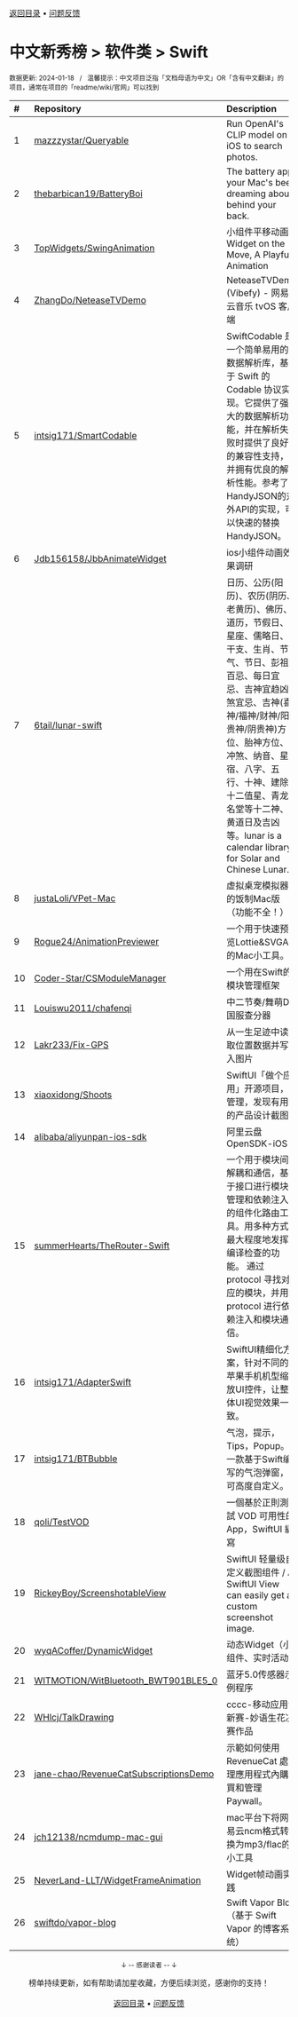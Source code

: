 <a href="https://gitee.com/GrowingGit/GitHub-Chinese-Top-Charts#github中文排行榜">返回目录</a> • <a href="/content/docs/feedback.md">问题反馈</a>

# 中文新秀榜 > 软件类 > Swift
<sub>数据更新: 2024-01-18&nbsp;&nbsp;&nbsp;/&nbsp;&nbsp;&nbsp;温馨提示：中文项目泛指「文档母语为中文」OR「含有中文翻译」的项目，通常在项目的「readme/wiki/官网」可以找到</sub>

|#|Repository|Description|Stars|Updated|Created|
|:-|:-|:-|:-|:-|:-|
|1|[mazzzystar/Queryable](https://github.com/mazzzystar/Queryable)|Run OpenAI's CLIP model on iOS to search photos.|2221|2024-01-13|2023-07-09|
|2|[thebarbican19/BatteryBoi](https://github.com/thebarbican19/BatteryBoi)|The battery app your Mac's been dreaming about behind your back.|784|2024-01-11|2023-08-08|
|3|[TopWidgets/SwingAnimation](https://github.com/TopWidgets/SwingAnimation)|小组件平移动画   Widget on the Move, A Playful Animation|676|2023-11-21|2023-08-21|
|4|[ZhangDo/NeteaseTVDemo](https://github.com/ZhangDo/NeteaseTVDemo)|NeteaseTVDemo (Vibefy) - 网易云音乐 tvOS 客户端  |109|2024-01-05|2023-08-25|
|5|[intsig171/SmartCodable](https://github.com/intsig171/SmartCodable)|SwiftCodable 是一个简单易用的数据解析库，基于 Swift 的 Codable 协议实现。它提供了强大的数据解析功能，并在解析失败时提供了良好的兼容性支持，并拥有优良的解析性能。参考了HandyJSON的对外API的实现，可以快速的替换HandyJSON。|67|2024-01-16|2023-09-28|
|6|[Jdb156158/JbbAnimateWidget](https://github.com/Jdb156158/JbbAnimateWidget)|ios小组件动画效果调研|47|2023-09-26|2023-08-04|
|7|[6tail/lunar-swift](https://github.com/6tail/lunar-swift)|日历、公历(阳历)、农历(阴历、老黄历)、佛历、道历，节假日、星座、儒略日、干支、生肖、节气、节日、彭祖百忌、每日宜忌、吉神宜趋凶煞宜忌、吉神(喜神/福神/财神/阳贵神/阴贵神)方位、胎神方位、冲煞、纳音、星宿、八字、五行、十神、建除十二值星、青龙名堂等十二神、黄道日及吉凶等。lunar is a calendar library for Solar and Chinese Lunar.|39|2024-01-08|2023-02-22|
|8|[justaLoli/VPet-Mac](https://github.com/justaLoli/VPet-Mac)|虚拟桌宠模拟器的饭制Mac版（功能不全！）|25|2023-09-17|2023-09-01|
|9|[Rogue24/AnimationPreviewer](https://github.com/Rogue24/AnimationPreviewer)|一个用于快速预览Lottie&SVGA的Mac小工具。|23|2023-11-22|2023-05-10|
|10|[Coder-Star/CSModuleManager](https://github.com/Coder-Star/CSModuleManager)|一个用在Swift的模块管理框架|19|2023-08-22|2023-02-11|
|11|[Louiswu2011/chafenqi](https://github.com/Louiswu2011/chafenqi)|中二节奏/舞萌DX国服查分器|17|2023-12-19|2023-01-18|
|12|[Lakr233/Fix-GPS](https://github.com/Lakr233/Fix-GPS)|从一生足迹中读取位置数据并写入图片|16|2023-11-03|2023-11-03|
|13|[xiaoxidong/Shoots](https://github.com/xiaoxidong/Shoots)|SwiftUI「做个应用」开源项目，管理，发现有用的产品设计截图|16|2023-10-10|2023-02-23|
|14|[alibaba/aliyunpan-ios-sdk](https://github.com/alibaba/aliyunpan-ios-sdk)|阿里云盘 OpenSDK-iOS|15|2024-01-16|2023-12-06|
|15|[summerHearts/TheRouter-Swift](https://github.com/summerHearts/TheRouter-Swift)|一个用于模块间解耦和通信，基于接口进行模块管理和依赖注入的组件化路由工具。用多种方式最大程度地发挥编译检查的功能。  通过 protocol 寻找对应的模块，并用 protocol 进行依赖注入和模块通信。|14|2023-09-28|2023-08-24|
|16|[intsig171/AdapterSwift](https://github.com/intsig171/AdapterSwift)|SwiftUI精细化方案，针对不同的苹果手机机型缩放UI控件，让整体UI视觉效果一致。|13|2023-11-28|2023-11-28|
|17|[intsig171/BTBubble](https://github.com/intsig171/BTBubble)|气泡，提示，Tips，Popup。一款基于Swift编写的气泡弹窗，可高度自定义。|12|2023-12-21|2023-12-18|
|18|[qoli/TestVOD](https://github.com/qoli/TestVOD)|一個基於正則測試 VOD 可用性的 App，SwiftUI 編寫|12|2023-12-10|2023-02-07|
|19|[RickeyBoy/ScreenshotableView](https://github.com/RickeyBoy/ScreenshotableView)|SwiftUI 轻量级自定义截图组件  /  A SwiftUI View can easily get a custom screenshot image.|11|2023-08-10|2023-07-19|
|20|[wyqACoffer/DynamicWidget](https://github.com/wyqACoffer/DynamicWidget)|动态Widget（小组件、实时活动）|9|2023-10-23|2023-10-23|
|21|[WITMOTION/WitBluetooth_BWT901BLE5_0](https://github.com/WITMOTION/WitBluetooth_BWT901BLE5_0)|蓝牙5.0传感器示例程序|8|2024-01-08|2023-04-04|
|22|[WHlcj/TalkDrawing](https://github.com/WHlcj/TalkDrawing)|cccc-移动应用创新赛-妙语生花决赛作品|7|2023-10-01|2023-07-26|
|23|[jane-chao/RevenueCatSubscriptionsDemo](https://github.com/jane-chao/RevenueCatSubscriptionsDemo)|示範如何使用 RevenueCat 處理應用程式內購買和管理 Paywall。|6|2023-12-20|2023-12-11|
|24|[jch12138/ncmdump-mac-gui](https://github.com/jch12138/ncmdump-mac-gui)|mac平台下将网易云ncm格式转换为mp3/flac的小工具|6|2023-11-05|2023-10-07|
|25|[NeverLand-LLT/WidgetFrameAnimation](https://github.com/NeverLand-LLT/WidgetFrameAnimation)|Widget帧动画实践|6|2023-08-23|2023-08-21|
|26|[swiftdo/vapor-blog](https://github.com/swiftdo/vapor-blog)|Swift Vapor Blog（基于 Swift Vapor 的博客系统）|5|2023-09-06|2023-06-07|

<div align="center">
    <p><sub>↓ -- 感谢读者 -- ↓</sub></p>
    榜单持续更新，如有帮助请加星收藏，方便后续浏览，感谢你的支持！
</div>

<br/>

<div align="center"><a href="https://gitee.com/GrowingGit/GitHub-Chinese-Top-Charts#github中文排行榜">返回目录</a> • <a href="/content/docs/feedback.md">问题反馈</a></div>
